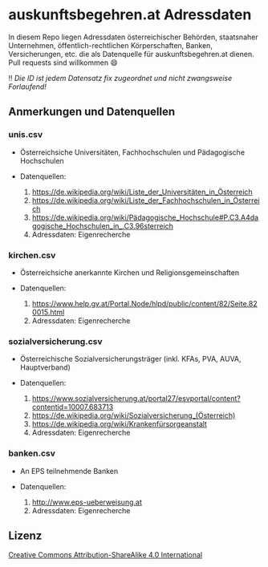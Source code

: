 # auskunftsbegehren.at Adressdaten
In diesem Repo liegen Adressdaten österreichischer Behörden, staatsnaher Unternehmen, öffentlich-rechtlichen Körperschaften, Banken, Versicherungen, etc. die als Datenquelle für auskunftsbegehren.at dienen. Pull requests sind willkommen :smile:

:bangbang: *Die ID ist jedem Datensatz fix zugeordnet und nicht zwangsweise Forlaufend!*

## Anmerkungen und Datenquellen
### unis.csv
* Österreichsiche Universitäten, Fachhochschulen und Pädagogische Hochschulen
* Datenquellen:

  1. https://de.wikipedia.org/wiki/Liste_der_Universitäten_in_Österreich
  2. https://de.wikipedia.org/wiki/Liste_der_Fachhochschulen_in_Österreich
  3. https://de.wikipedia.org/wiki/Pädagogische_Hochschule#P.C3.A4dagogische_Hochschulen_in_.C3.96sterreich
  4. Adressdaten: Eigenrecherche

### kirchen.csv
* Österreichsiche anerkannte Kirchen und Religionsgemeinschaften
* Datenquellen:

  1. https://www.help.gv.at/Portal.Node/hlpd/public/content/82/Seite.820015.html
  2. Adressdaten: Eigenrecherche

### sozialversicherung.csv
* Österreichische Sozialversicherungsträger (inkl. KFAs, PVA, AUVA, Hauptverband)
* Datenquellen:

  1. https://www.sozialversicherung.at/portal27/esvportal/content?contentid=10007.683713
  2. https://de.wikipedia.org/wiki/Sozialversicherung_(Österreich)
  3. https://de.wikipedia.org/wiki/Krankenfürsorgeanstalt
  4. Adressdaten: Eigenrecherche

### banken.csv
* An EPS teilnehmende Banken
* Datenquellen:

  1. http://www.eps-ueberweisung.at
  2. Adressdaten: Eigenrecherche

## Lizenz
[Creative Commons Attribution-ShareAlike 4.0 International](https://creativecommons.org/licenses/by-sa/4.0/)
